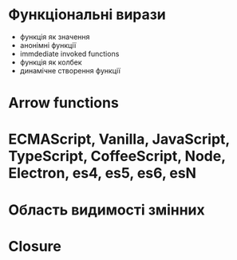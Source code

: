 # Функціональні вирази
- функція як значення
- анонімні функції
- immdediate invoked functions
- функція як колбек
- динамічне створення функції
# Arrow functions


# ECMAScript, Vanilla, JavaScript, TypeScript, CoffeeScript, Node, Electron, es4, es5, es6, esN


# Область видимості змінних
# Closure
